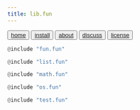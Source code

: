 ```yaml
---
title: lib.fun
---
```


<button class="button button1"><a href="/simpleai/index>home">home</a></button>
<button class="button button2"><a href="/simpleai/INSTALL>install">install</a></button>
<button class="button button1"><a href="/simpleai/ABOUT>doc">about</a></button>
<button class="button button2"><a href="http://github.com/timm/simpleai/issues>discuss">discuss</a></button>
<button class="button button1"><a href="/simpleai/LICENSE">license</a></button>

```awk
@include "fun.fun"
```
```awk
@include "list.fun"
```
```awk
@include "math.fun"
```
```awk
@include "os.fun"
```
```awk
@include "test.fun"
```
